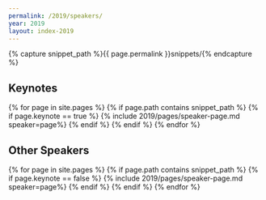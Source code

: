```yaml
---
permalink: /2019/speakers/
year: 2019
layout: index-2019
---
```



{% capture snippet_path %}{{ page.permalink }}snippets/{% endcapture %}

<div class="container speakers main-content anchor" id="keynote-speakers">

<!-- <h2 class="b-page-title">Additional speakers to be announced</h2> -->
<h2>Keynotes</h2>
{% for page in site.pages %}
{% if page.path contains snippet_path %}
{% if page.keynote == true %}
 {% include 2019/pages/speaker-page.md  speaker=page%}
{% endif %}
{% endif %}
{% endfor %}

</div>
<div class="container speakers anchor"  id="speakers">
<h2>Other Speakers</h2>
{% for page in site.pages %}
{% if page.path contains snippet_path %}
{% if page.keynote == false %}
  {% include 2019/pages/speaker-page.md  speaker=page%}
{% endif %}
{% endif %}
{% endfor %}
</div>
